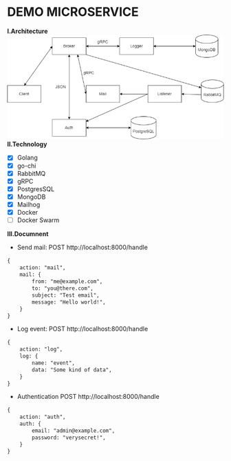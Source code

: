 # DEMO MICROSERVICE

**I.Architecture**
![](./image/Architecture.png)
**II.Technology**

- [x] Golang
- [x] go-chi
- [x] RabbitMQ
- [x] gRPC
- [x] PostgresSQL
- [x] MongoDB
- [x] Mailhog
- [x] Docker
- [ ] Docker Swarm

**III.Documnent**

- Send mail:
  POST http:\/\/localhost:8000/handle

```
{
    action: "mail",
    mail: {
        from: "me@example.com",
        to: "you@there.com",
        subject: "Test email",
        message: "Hello world!",
    }
}
```

- Log event:
  POST http:\/\/localhost:8000/handle

```
{
    action: "log",
    log: {
        name: "event",
        data: "Some kind of data",
    }
}
```

- Authentication
  POST http:\/\/localhost:8000/handle

```
{
    action: "auth",
    auth: {
        email: "admin@example.com",
        password: "verysecret!",
    }
}
```
